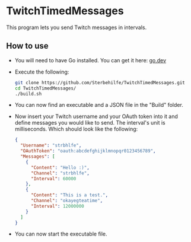 # TwitchTimedMessages
This program lets you send Twitch messages in intervals.
## How to use
- You will need to have Go installed. You can get it here: [go.dev](https://go.dev/dl/)
- Execute the following:

  ```sh
  git clone https://github.com/Sterbehilfe/TwitchTimedMessages.git
  cd TwitchTimedMessages/
  ./build.sh
  ```
- You can now find an executable and a JSON file in the "Build" folder.
- Now insert your Twitch username and your OAuth token into it and define messages you would like to send. The interval's unit is milliseconds. Which should look like the following:
  
  ```json
  {
    "Username": "strbhlfe",
    "OAuthToken": "oauth:abcdefghijklmnopqr0123456789",
    "Messages": [
      {
        "Content": "Hello :)",
        "Channel": "strbhlfe",
        "Interval": 60000
      },
      {
        "Content": "This is a test.",
        "Channel": "okayegteatime",
        "Interval": 12000000
      }
    ]
  } 
  ```
- You can now start the executable file.
